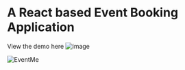 # A React based Event Booking Application

View the demo here ![image](https://user-images.githubusercontent.com/54438833/166139146-2605702c-d011-445d-82e0-4bf41f3dd006.png)

<img src="" alt="EventMe" />

